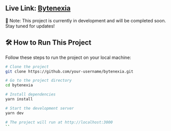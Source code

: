 ## Live Link: [Bytenexia](https://bytenexia.vercel.app)

🚧 Note: This project is currently in development and will be completed soon. Stay tuned for updates!

## 🛠️ How to Run This Project

Follow these steps to run the project on your local machine:

```bash
# Clone the project
git clone https://github.com/your-username/bytenexia.git

# Go to the project directory
cd bytenexia

# Install dependencies
yarn install

# Start the development server
yarn dev

# The project will run at http://localhost:3000
``

